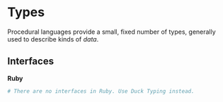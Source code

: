 # Types

Procedural languages provide a small, fixed number of types, generally used to describe kinds of *data*.

## Interfaces

**Ruby**

```ruby
# There are no interfaces in Ruby. Use Duck Typing instead.
```